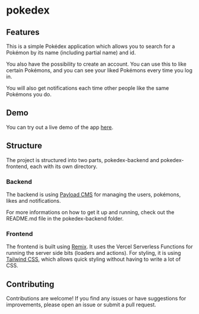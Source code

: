 # pokedex

## Features
This is a simple Pokédex application which allows you to search for a Pokémon by its name (including partial name) and id.

You also have the possibility to create an account. You can use this to like certain Pokémons, and you can see your liked Pokémons every time you log in.

You will also get notifications each time other people like the same Pokémons you do.

## Demo
You can try out a live demo of the app [here](https://pokedex-pani.vercel.app/).

## Structure
The project is structured into two parts, pokedex-backend and pokedex-frontend, each with its own directory.

### Backend
The backend is using [Payload CMS](https://payloadcms.com/) for managing the users, pokémons, likes and notifications.

For more informations on how to get it up and running, check out the README.md file in the pokedex-backend folder.

### Frontend
The frontend is built using [Remix](https://remix.run/). It uses the Vercel Serverless Functions for running the server side bits (loaders and actions). For styling, it is using [Tailwind CSS](https://tailwindcss.com/), which allows quick styling without having to write a lot of CSS.

## Contributing
Contributions are welcome! If you find any issues or have suggestions for improvements, please open an issue or submit a pull request.